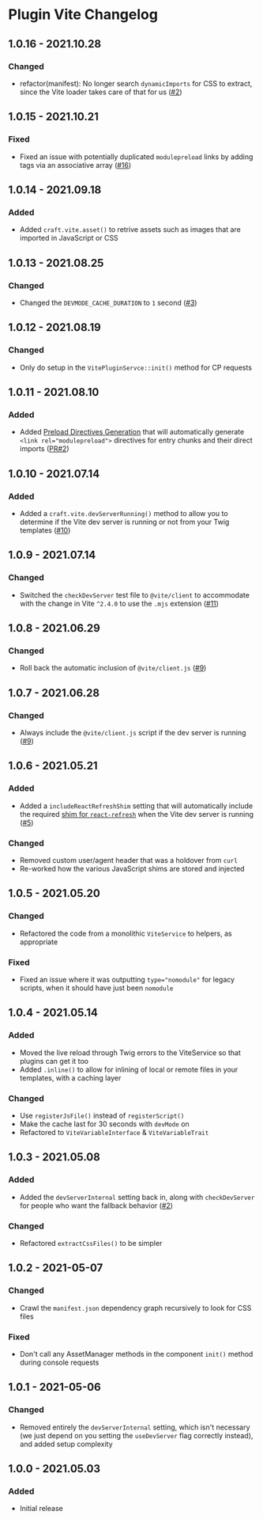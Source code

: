 # Plugin Vite Changelog

## 1.0.16 - 2021.10.28
### Changed
* refactor(manifest): No longer search `dynamicImports` for CSS to extract, since the Vite loader takes care of that for us ([#2](https://github.com/nystudio107/craft-plugin-vite/pull/2))

## 1.0.15 - 2021.10.21
### Fixed
* Fixed an issue with potentially duplicated `modulepreload` links by adding tags via an associative array ([#16](https://github.com/nystudio107/craft-vite/issues/16))

## 1.0.14 - 2021.09.18
### Added
* Added `craft.vite.asset()` to retrive assets such as images that are imported in JavaScript or CSS

## 1.0.13 - 2021.08.25
### Changed
* Changed the `DEVMODE_CACHE_DURATION` to `1` second ([#3](https://github.com/nystudio107/craft-plugin-vite/issues/3))

## 1.0.12 - 2021.08.19
### Changed
* Only do setup in the `VitePluginServce::init()` method for CP requests

## 1.0.11 - 2021.08.10
### Added
* Added [Preload Directives Generation](https://vitejs.dev/guide/features.html#preload-directives-generation) that will automatically generate `<link rel="modulepreload">` directives for entry chunks and their direct imports ([PR#2](https://github.com/nystudio107/craft-plugin-vite/pull/2))

## 1.0.10 - 2021.07.14
### Added
* Added a `craft.vite.devServerRunning()` method to allow you to determine if the Vite dev server is running or not from your Twig templates ([#10](https://github.com/nystudio107/craft-vite/issues/10)) 

## 1.0.9 - 2021.07.14
### Changed
* Switched the `checkDevServer` test file to `@vite/client` to accommodate with the change in Vite `^2.4.0` to use the `.mjs` extension ([#11](https://github.com/nystudio107/craft-vite/issues/11))

## 1.0.8 - 2021.06.29
### Changed
* Roll back the automatic inclusion of `@vite/client.js` ([#9](https://github.com/nystudio107/craft-vite/issues/9))

## 1.0.7 - 2021.06.28
### Changed
* Always include the `@vite/client.js` script if the dev server is running ([#9](https://github.com/nystudio107/craft-vite/issues/9))

## 1.0.6 - 2021.05.21
### Added
* Added a `includeReactRefreshShim` setting that will automatically include the required [shim for `react-refresh`](https://vitejs.dev/guide/backend-integration.html#backend-integration) when the Vite dev server is running ([#5](https://github.com/nystudio107/craft-vite/issues/5))

### Changed
* Removed custom user/agent header that was a holdover from `curl`
* Re-worked how the various JavaScript shims are stored and injected

## 1.0.5 - 2021.05.20
### Changed
* Refactored the code from a monolithic `ViteService` to helpers, as appropriate

### Fixed
* Fixed an issue where it was outputting `type="nomodule"` for legacy scripts, when it should have just been `nomodule`

## 1.0.4 - 2021.05.14
### Added
* Moved the live reload through Twig errors to the ViteService so that plugins can get it too
* Added `.inline()` to allow for inlining of local or remote files in your templates, with a caching layer

### Changed
* Use `registerJsFile()` instead of `registerScript()`
* Make the cache last for 30 seconds with `devMode` on
* Refactored to `ViteVariableInterface` & `ViteVariableTrait`

## 1.0.3 - 2021.05.08
### Added
* Added the `devServerInternal` setting back in, along with `checkDevServer` for people who want the fallback behavior ([#2](https://github.com/nystudio107/craft-vite/issues/2))

### Changed
* Refactored `extractCssFiles()` to be simpler

## 1.0.2 - 2021-05-07
### Changed
* Crawl the `manifest.json` dependency graph recursively to look for CSS files

### Fixed
* Don't call any AssetManager methods in the component `init()` method during console requests

## 1.0.1 - 2021-05-06
### Changed
* Removed entirely the `devServerInternal` setting, which isn't necessary (we just depend on you setting the `useDevServer` flag correctly instead), and added setup complexity

## 1.0.0 - 2021.05.03
### Added
- Initial release
